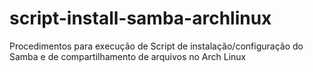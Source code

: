 # script-install-samba-archlinux
Procedimentos para execução de Script de instalação/configuração do Samba e de compartilhamento de arquivos no Arch Linux

